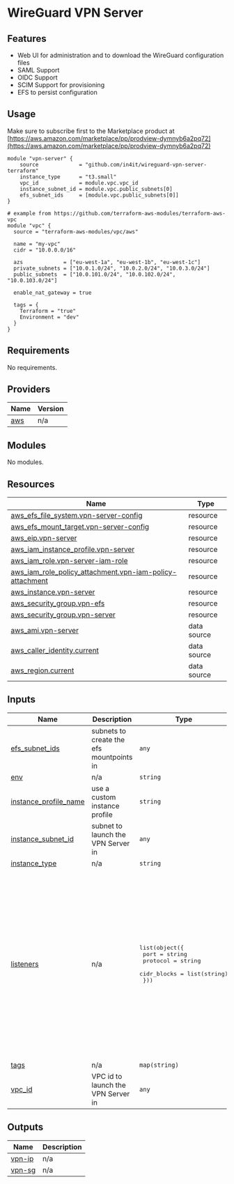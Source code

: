 # WireGuard VPN Server

## Features
* Web UI for administration and to download the WireGuard configuration files
* SAML Support
* OIDC Support
* SCIM Support for provisioning
* EFS to persist configuration

## Usage

Make sure to subscribe first to the Marketplace product at [https://aws.amazon.com/marketplace/pp/prodview-dymnyb6a2pq72](https://aws.amazon.com/marketplace/pp/prodview-dymnyb6a2pq72)

```
module "vpn-server" {
	source             = "github.com/in4it/wireguard-vpn-server-terraform"
	instance_type      = "t3.small"
	vpc_id             = module.vpc.vpc_id
	instance_subnet_id = module.vpc.public_subnets[0]
	efs_subnet_ids     = [module.vpc.public_subnets[0]]
}

# example from https://github.com/terraform-aws-modules/terraform-aws-vpc
module "vpc" {
  source = "terraform-aws-modules/vpc/aws"

  name = "my-vpc"
  cidr = "10.0.0.0/16"

  azs             = ["eu-west-1a", "eu-west-1b", "eu-west-1c"]
  private_subnets = ["10.0.1.0/24", "10.0.2.0/24", "10.0.3.0/24"]
  public_subnets  = ["10.0.101.0/24", "10.0.102.0/24", "10.0.103.0/24"]

  enable_nat_gateway = true

  tags = {
    Terraform = "true"
    Environment = "dev"
  }
}

```

## Requirements

No requirements.

## Providers

| Name | Version |
|------|---------|
| <a name="provider_aws"></a> [aws](#provider\_aws) | n/a |

## Modules

No modules.

## Resources

| Name | Type |
|------|------|
| [aws_efs_file_system.vpn-server-config](https://registry.terraform.io/providers/hashicorp/aws/latest/docs/resources/efs_file_system) | resource |
| [aws_efs_mount_target.vpn-server-config](https://registry.terraform.io/providers/hashicorp/aws/latest/docs/resources/efs_mount_target) | resource |
| [aws_eip.vpn-server](https://registry.terraform.io/providers/hashicorp/aws/latest/docs/resources/eip) | resource |
| [aws_iam_instance_profile.vpn-server](https://registry.terraform.io/providers/hashicorp/aws/latest/docs/resources/iam_instance_profile) | resource |
| [aws_iam_role.vpn-server-iam-role](https://registry.terraform.io/providers/hashicorp/aws/latest/docs/resources/iam_role) | resource |
| [aws_iam_role_policy_attachment.vpn-iam-policy-attachment](https://registry.terraform.io/providers/hashicorp/aws/latest/docs/resources/iam_role_policy_attachment) | resource |
| [aws_instance.vpn-server](https://registry.terraform.io/providers/hashicorp/aws/latest/docs/resources/instance) | resource |
| [aws_security_group.vpn-efs](https://registry.terraform.io/providers/hashicorp/aws/latest/docs/resources/security_group) | resource |
| [aws_security_group.vpn-server](https://registry.terraform.io/providers/hashicorp/aws/latest/docs/resources/security_group) | resource |
| [aws_ami.vpn-server](https://registry.terraform.io/providers/hashicorp/aws/latest/docs/data-sources/ami) | data source |
| [aws_caller_identity.current](https://registry.terraform.io/providers/hashicorp/aws/latest/docs/data-sources/caller_identity) | data source |
| [aws_region.current](https://registry.terraform.io/providers/hashicorp/aws/latest/docs/data-sources/region) | data source |

## Inputs

| Name | Description | Type | Default | Required |
|------|-------------|------|---------|:--------:|
| <a name="input_efs_subnet_ids"></a> [efs\_subnet\_ids](#input\_efs\_subnet\_ids) | subnets to create the efs mountpoints in | `any` | n/a | yes |
| <a name="input_env"></a> [env](#input\_env) | n/a | `string` | `"prod"` | no |
| <a name="input_instance_profile_name"></a> [instance\_profile\_name](#input\_instance\_profile\_name) | use a custom instance profile | `string` | `""` | no |
| <a name="input_instance_subnet_id"></a> [instance\_subnet\_id](#input\_instance\_subnet\_id) | subnet to launch the VPN Server in | `any` | n/a | yes |
| <a name="input_instance_type"></a> [instance\_type](#input\_instance\_type) | n/a | `string` | `"t3.small"` | no |
| <a name="input_listeners"></a> [listeners](#input\_listeners) | n/a | <pre>list(object({<br>    port        = string<br>    protocol    = string<br>    cidr_blocks = list(string)<br>  }))</pre> | <pre>[<br>  {<br>    "cidr_blocks": [<br>      "0.0.0.0/0"<br>    ],<br>    "port": "51820",<br>    "protocol": "udp"<br>  },<br>  {<br>    "cidr_blocks": [<br>      "0.0.0.0/0"<br>    ],<br>    "port": "80",<br>    "protocol": "tcp"<br>  },<br>  {<br>    "cidr_blocks": [<br>      "0.0.0.0/0"<br>    ],<br>    "port": "443",<br>    "protocol": "tcp"<br>  }<br>]</pre> | no |
| <a name="input_tags"></a> [tags](#input\_tags) | n/a | `map(string)` | `{}` | no |
| <a name="input_vpc_id"></a> [vpc\_id](#input\_vpc\_id) | VPC id to launch the VPN Server in | `any` | n/a | yes |

## Outputs

| Name | Description |
|------|-------------|
| <a name="output_vpn-ip"></a> [vpn-ip](#output\_vpn-ip) | n/a |
| <a name="output_vpn-sg"></a> [vpn-sg](#output\_vpn-sg) | n/a |
